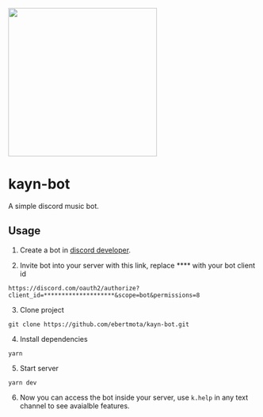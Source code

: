 <img 
  src="https://user-images.githubusercontent.com/48302018/155891348-3c07cd5b-8171-4adb-9bff-911fae7e1b0e.jpg" 
  width="300px"
/>

# kayn-bot

A simple discord music bot.

## Usage
1. Create a bot in [discord developer](https://discord.com/developers). 

2. Invite bot into your server with this link, replace **** with your bot client id
```
https://discord.com/oauth2/authorize?client_id=********************&scope=bot&permissions=8
```

3. Clone project
```
git clone https://github.com/ebertmota/kayn-bot.git
```

4. Install dependencies
```
yarn
```

5. Start server
```
yarn dev
```

6. Now you can access the bot inside your server, use `k.help` in any text channel to see avaialble features.
